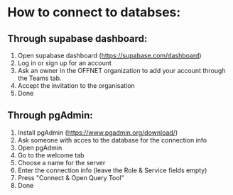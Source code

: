 # How to connect to databses:  
## Through supabase dashboard: 
1. Open supabase dashboard (https://supabase.com/dashboard) 
2. Log in or sign up for an account
3. Ask an owner in the OFFNET organization to add your account through the Teams tab. 
4. Accept the invitation to the organisation
5. Done

## Through pgAdmin:
1. Install pgAdmin (https://www.pgadmin.org/download/)
2. Ask someone with acces to the database for the connection info
3. Open pgAdmin
4. Go to the welcome tab
5. Choose a name for the server
6. Enter the connection info (leave the Role & Service fields empty)
7. Press "Connect & Open Query Tool"
8. Done